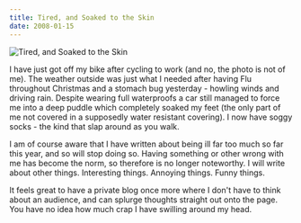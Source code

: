 ```yaml
---
title: Tired, and Soaked to the Skin
date: 2008-01-15
---
```


![Tired, and Soaked to the Skin](https://source.unsplash.com/Pll7AP6NFpY/1600x900)

I have just got off my bike after cycling to work (and no, the photo is not of me). The weather outside was just what I needed after having Flu throughout Christmas and a stomach bug yesterday - howling winds and driving rain. Despite wearing full waterproofs a car still managed to force me into a deep puddle which completely soaked my feet (the only part of me not covered in a supposedly water resistant covering). I now have soggy socks - the kind that slap around as you walk.

I am of course aware that I have written about being ill far too much so far this year, and so will stop doing so. Having something or other wrong with me has become the norm, so therefore is no longer noteworthy. I will write about other things. Interesting things. Annoying things. Funny things.

It feels great to have a private blog once more where I don't have to think about an audience, and can splurge thoughts straight out onto the page. You have no idea how much crap I have swilling around my head.